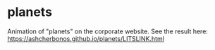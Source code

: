 # planets

Animation of "planets" on the corporate website. 
See the result here:
https://ashcherbonos.github.io/planets/LITSLINK.html

